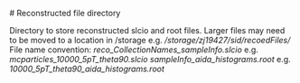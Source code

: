 # Reconstructed file directory

Directory to store reconstructed slcio and root files.
Larger files may need to be moved to a location in /storage e.g. */storage/zj19427/sid/recoedFiles/*
File name convention: *reco_CollectionNames_sampleInfo.slcio* e.g. *mcparticles_10000_5pT_theta90.slcio*
*sampleInfo_aida_histograms.root* e.g. *10000_5pT_theta90_aida_histograms.root*